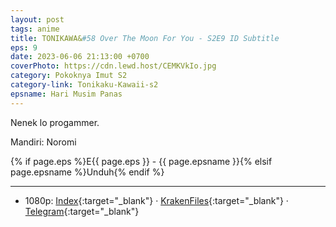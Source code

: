 ```yaml
---
layout: post
tags: anime
title: TONIKAWA&#58 Over The Moon For You - S2E9 ID Subtitle
eps: 9
date: 2023-06-06 21:13:00 +0700
coverPhoto: https://cdn.lewd.host/CEMKVkIo.jpg
category: Pokoknya Imut S2
category-link: Tonikaku-Kawaii-s2
epsname: Hari Musim Panas
---
```


Nenek lo progammer.

Mandiri: Noromi

{% if page.eps %}E{{ page.eps }} - {{ page.epsname }}{% elsif page.epsname %}Unduh{% endif %}

---
- 1080p: [Index](https://bit.ly/3MMGLaC){:target="_blank"} &middot; [KrakenFiles](https://krakenfiles.com/view/qr4UQ2z5qK/file.html){:target="_blank"} &middot; [Telegram](https://t.me/a1fansubweeklies/294){:target="_blank"}